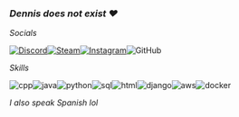 ### _Dennis does not exist ❤_

_Socials_

[![Discord](https://img.shields.io/badge/-@zperk-white?logo=discord&logoColor=white&color=5865F2&style=for-the-badge)](https://discord.com/users/328414435951509505)[![Steam](https://img.shields.io/badge/-zperk-white?logo=steam&logoColor=white&color=000001&style=for-the-badge)](https://steamcommunity.com/id/zperk)[![Instagram](https://img.shields.io/badge/-@at.sso-white?logo=instagram&logoColor=white&color=E4405F&style=for-the-badge)](https://www.instagram.com/at.sso/)![GitHub](https://img.shields.io/badge/-GitHub-white?logo=github&logoColor=white&color=181717&style=for-the-badge)

_Skills_

![cpp](https://img.shields.io/badge/-C++-white?logo=cplusplus&logoColor=white&color=00599c&style=for-the-badge)![java](https://img.shields.io/badge/-JAVA-white?logo=oracle&logoColor=white&color=F80000&style=for-the-badge)![python](https://img.shields.io/badge/-PYTHON-white?logo=python&logoColor=white&color=3776AB&style=for-the-badge)![sql](https://img.shields.io/badge/-SQL-white?logo=sqlite&logoColor=white&color=003B57&style=for-the-badge)![html](https://img.shields.io/badge/-HTML-white?logo=html5&logoColor=white&color=E34F26&style=for-the-badge)![django](https://img.shields.io/badge/-DJANGO-white?logo=django&logoColor=white&color=092E20&style=for-the-badge)![aws](https://img.shields.io/badge/-AWS-white?logo=amazonwebservices&logoColor=white&color=092E20&style=for-the-badge)![docker](https://img.shields.io/badge/-DOCKER-white?logo=docker&logoColor=white&color=2496ED&style=for-the-badge)

_I also speak Spanish lol_
